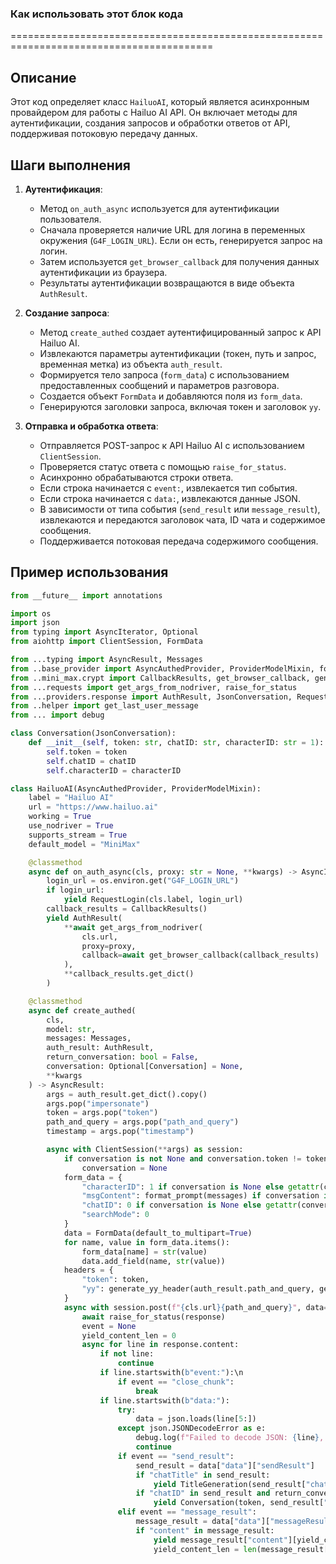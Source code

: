 ### Как использовать этот блок кода
=========================================================================================

Описание
-------------------------
Этот код определяет класс `HailuoAI`, который является асинхронным провайдером для работы с Hailuo AI API. Он включает методы для аутентификации, создания запросов и обработки ответов от API, поддерживая потоковую передачу данных.

Шаги выполнения
-------------------------
1. **Аутентификация**:
   - Метод `on_auth_async` используется для аутентификации пользователя.
   - Сначала проверяется наличие URL для логина в переменных окружения (`G4F_LOGIN_URL`). Если он есть, генерируется запрос на логин.
   - Затем используется `get_browser_callback` для получения данных аутентификации из браузера.
   - Результаты аутентификации возвращаются в виде объекта `AuthResult`.

2. **Создание запроса**:
   - Метод `create_authed` создает аутентифицированный запрос к API Hailuo AI.
   - Извлекаются параметры аутентификации (токен, путь и запрос, временная метка) из объекта `auth_result`.
   - Формируется тело запроса (`form_data`) с использованием предоставленных сообщений и параметров разговора.
   - Создается объект `FormData` и добавляются поля из `form_data`.
   - Генерируются заголовки запроса, включая токен и заголовок `yy`.

3. **Отправка и обработка ответа**:
   - Отправляется POST-запрос к API Hailuo AI с использованием `ClientSession`.
   - Проверяется статус ответа с помощью `raise_for_status`.
   - Асинхронно обрабатываются строки ответа.
   - Если строка начинается с `event:`, извлекается тип события.
   - Если строка начинается с `data:`, извлекаются данные JSON.
   - В зависимости от типа события (`send_result` или `message_result`), извлекаются и передаются заголовок чата, ID чата и содержимое сообщения.
   - Поддерживается потоковая передача содержимого сообщения.

Пример использования
-------------------------

```python
from __future__ import annotations

import os
import json
from typing import AsyncIterator, Optional
from aiohttp import ClientSession, FormData

from ...typing import AsyncResult, Messages
from ..base_provider import AsyncAuthedProvider, ProviderModelMixin, format_prompt
from ..mini_max.crypt import CallbackResults, get_browser_callback, generate_yy_header, get_body_to_yy
from ...requests import get_args_from_nodriver, raise_for_status
from ...providers.response import AuthResult, JsonConversation, RequestLogin, TitleGeneration
from ..helper import get_last_user_message
from ... import debug

class Conversation(JsonConversation):
    def __init__(self, token: str, chatID: str, characterID: str = 1):
        self.token = token
        self.chatID = chatID
        self.characterID = characterID

class HailuoAI(AsyncAuthedProvider, ProviderModelMixin):
    label = "Hailuo AI"
    url = "https://www.hailuo.ai"
    working = True
    use_nodriver = True
    supports_stream = True
    default_model = "MiniMax"

    @classmethod
    async def on_auth_async(cls, proxy: str = None, **kwargs) -> AsyncIterator:
        login_url = os.environ.get("G4F_LOGIN_URL")
        if login_url:
            yield RequestLogin(cls.label, login_url)
        callback_results = CallbackResults()
        yield AuthResult(
            **await get_args_from_nodriver(
                cls.url,
                proxy=proxy,
                callback=await get_browser_callback(callback_results)
            ),
            **callback_results.get_dict()
        )

    @classmethod
    async def create_authed(
        cls,
        model: str,
        messages: Messages,
        auth_result: AuthResult,
        return_conversation: bool = False,
        conversation: Optional[Conversation] = None,
        **kwargs
    ) -> AsyncResult:
        args = auth_result.get_dict().copy()
        args.pop("impersonate")
        token = args.pop("token")
        path_and_query = args.pop("path_and_query")
        timestamp = args.pop("timestamp")

        async with ClientSession(**args) as session:
            if conversation is not None and conversation.token != token:
                conversation = None
            form_data = {
                "characterID": 1 if conversation is None else getattr(conversation, "characterID", 1),
                "msgContent": format_prompt(messages) if conversation is None else get_last_user_message(messages),
                "chatID": 0 if conversation is None else getattr(conversation, "chatID", 0),
                "searchMode": 0
            }
            data = FormData(default_to_multipart=True)
            for name, value in form_data.items():
                form_data[name] = str(value)
                data.add_field(name, str(value))
            headers = {
                "token": token,
                "yy": generate_yy_header(auth_result.path_and_query, get_body_to_yy(form_data), timestamp)
            }
            async with session.post(f"{cls.url}{path_and_query}", data=data, headers=headers) as response:
                await raise_for_status(response)
                event = None
                yield_content_len = 0
                async for line in response.content:
                    if not line:
                        continue
                    if line.startswith(b"event:"):\n                        event = line[6:].decode(errors="replace").strip()
                        if event == "close_chunk":
                            break
                    if line.startswith(b"data:"):
                        try:
                            data = json.loads(line[5:])
                        except json.JSONDecodeError as e:
                            debug.log(f"Failed to decode JSON: {line}, error: {e}")
                            continue
                        if event == "send_result":
                            send_result = data["data"]["sendResult"]
                            if "chatTitle" in send_result:
                                yield TitleGeneration(send_result["chatTitle"])
                            if "chatID" in send_result and return_conversation:
                                yield Conversation(token, send_result["chatID"])
                        elif event == "message_result":
                            message_result = data["data"]["messageResult"]
                            if "content" in message_result:
                                yield message_result["content"][yield_content_len:]
                                yield_content_len = len(message_result["content"])